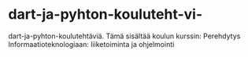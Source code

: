# dart-ja-pyhton-kouluteht-vi-
dart-ja-pyhton-koulutehtäviä. Tämä sisältää koulun kurssin: Perehdytys Informaatioteknologiaan: liiketoiminta ja ohjelmointi
